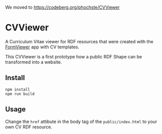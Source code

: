 We moved to https://codeberg.org/phochste/CVViewer

# CVViewer

A Curriculum Vitae viewer for RDF resources that were created with the [FormViewer](https://formviewer.patrickhochstenbach.ne) app with CV templates.

This CVViewer is a first prototype how a public RDF Shape can be transformed into a website.

## Install

```
npm install
npm run build
```

## Usage

Change the `href` attibute in the body tag of the `public/index.html` to your own CV RDF resource.

